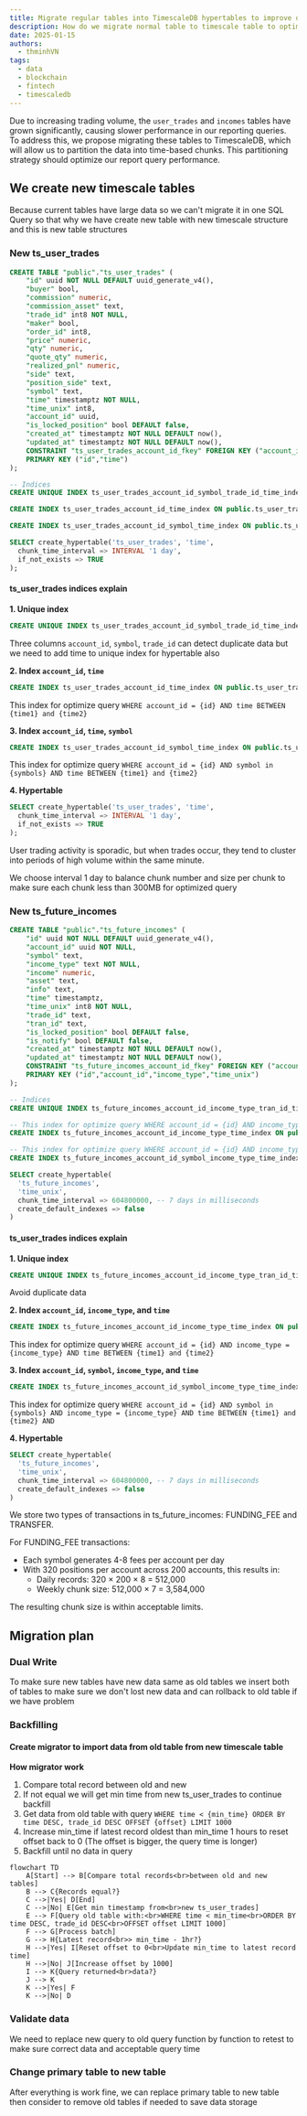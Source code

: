 ```yaml
---
title: Migrate regular tables into TimescaleDB hypertables to improve query performance
description: How do we migrate normal table to timescale table to optimized data storage
date: 2025-01-15
authors:
  - thminhVN
tags:
  - data
  - blockchain
  - fintech
  - timescaledb
---
```


Due to increasing trading volume, the `user_trades` and `incomes` tables have grown significantly, causing slower performance in our reporting queries. To address this, we propose migrating these tables to TimescaleDB, which will allow us to partition the data into time-based chunks. This partitioning strategy should optimize our report query performance.

## We create new timescale tables

Because current tables have large data so we can't migrate it in one SQL Query so that why we have create new table with new timescale structure and this is new table structures

### New ts_user_trades

```sql
CREATE TABLE "public"."ts_user_trades" (
    "id" uuid NOT NULL DEFAULT uuid_generate_v4(),
    "buyer" bool,
    "commission" numeric,
    "commission_asset" text,
    "trade_id" int8 NOT NULL,
    "maker" bool,
    "order_id" int8,
    "price" numeric,
    "qty" numeric,
    "quote_qty" numeric,
    "realized_pnl" numeric,
    "side" text,
    "position_side" text,
    "symbol" text,
    "time" timestamptz NOT NULL,
    "time_unix" int8,
    "account_id" uuid,
    "is_locked_position" bool DEFAULT false,
    "created_at" timestamptz NOT NULL DEFAULT now(),
    "updated_at" timestamptz NOT NULL DEFAULT now(),
    CONSTRAINT "ts_user_trades_account_id_fkey" FOREIGN KEY ("account_id") REFERENCES "public"."accounts"("id"),
    PRIMARY KEY ("id","time")
);

-- Indices
CREATE UNIQUE INDEX ts_user_trades_account_id_symbol_trade_id_time_index ON public.ts_user_trades USING btree (account_id, symbol, trade_id, "time");

CREATE INDEX ts_user_trades_account_id_time_index ON public.ts_user_trades USING btree (account_id, "time");

CREATE INDEX ts_user_trades_account_id_symbol_time_index ON public.ts_user_trades USING btree (account_id, symbol, "time");

SELECT create_hypertable('ts_user_trades', 'time',
  chunk_time_interval => INTERVAL '1 day',
  if_not_exists => TRUE
);
```

#### ts_user_trades indices explain

**1. Unique index**

```SQL
CREATE UNIQUE INDEX ts_user_trades_account_id_symbol_trade_id_time_index ON public.ts_user_trades USING btree (account_id, symbol, trade_id, "time");
```

Three columns `account_id`, `symbol`, `trade_id` can detect duplicate data but we need to add time to unique index for hypertable also

**2. Index `account_id`, `time`**

```sql
CREATE INDEX ts_user_trades_account_id_time_index ON public.ts_user_trades USING btree (account_id, "time");
```

This index for optimize query `WHERE account_id = {id} AND time BETWEEN {time1} and {time2}`

**3. Index `account_id`, `time`, `symbol`**

```sql
CREATE INDEX ts_user_trades_account_id_symbol_time_index ON public.ts_user_trades USING btree (account_id, symbol, "time");
```

This index for optimize query `WHERE account_id = {id} AND symbol in {symbols} AND time BETWEEN {time1} and {time2}`

**4. Hypertable**

```sql
SELECT create_hypertable('ts_user_trades', 'time',
  chunk_time_interval => INTERVAL '1 day',
  if_not_exists => TRUE
);
```

User trading activity is sporadic, but when trades occur, they tend to cluster into periods of high volume within the same minute.

We choose interval 1 day to balance chunk number and size per chunk to make sure each chunk less than 300MB for optimized query

### New ts_future_incomes

```sql
CREATE TABLE "public"."ts_future_incomes" (
    "id" uuid NOT NULL DEFAULT uuid_generate_v4(),
    "account_id" uuid NOT NULL,
    "symbol" text,
    "income_type" text NOT NULL,
    "income" numeric,
    "asset" text,
    "info" text,
    "time" timestamptz,
    "time_unix" int8 NOT NULL,
    "trade_id" text,
    "tran_id" text,
    "is_locked_position" bool DEFAULT false,
    "is_notify" bool DEFAULT false,
    "created_at" timestamptz NOT NULL DEFAULT now(),
    "updated_at" timestamptz NOT NULL DEFAULT now(),
    CONSTRAINT "ts_future_incomes_account_id_fkey" FOREIGN KEY ("account_id") REFERENCES "public"."accounts"("id"),
    PRIMARY KEY ("id","account_id","income_type","time_unix")
);

-- Indices
CREATE UNIQUE INDEX ts_future_incomes_account_id_income_type_tran_id_time_unix_inde ON public.ts_future_incomes USING btree (account_id, income_type, tran_id, time_unix);

-- This index for optimize query WHERE account_id = {id} AND income_type = {income_type} AND time BETWEEN {time1} and {time2}
CREATE INDEX ts_future_incomes_account_id_income_type_time_index ON public.ts_future_incomes USING btree (account_id, income_type, "time");

-- This index for optimize query WHERE account_id = {id} AND income_type = {income_type} AND time BETWEEN {time1} and {time2} and symbol = {symbol}
CREATE INDEX ts_future_incomes_account_id_symbol_income_type_time_index ON public.ts_future_incomes USING btree (account_id, symbol, income_type, "time");

SELECT create_hypertable(
  'ts_future_incomes',
  'time_unix',
  chunk_time_interval => 604800000, -- 7 days in milliseconds
  create_default_indexes => false
)
```

#### ts_user_trades indices explain

**1. Unique index**

```SQL
CREATE UNIQUE INDEX ts_future_incomes_account_id_income_type_tran_id_time_unix_inde ON public.ts_future_incomes USING btree (account_id, income_type, tran_id, time_unix);
```

Avoid duplicate data

**2. Index `account_id`, `income_type`, and `time`**

```sql
CREATE INDEX ts_future_incomes_account_id_income_type_time_index ON public.ts_future_incomes USING btree (account_id, income_type, "time");
```

This index for optimize query `WHERE account_id = {id} AND income_type = {income_type} AND time BETWEEN {time1} and {time2}`

**3. Index `account_id`, `symbol`, `income_type`, and `time`**

```sql
CREATE INDEX ts_future_incomes_account_id_symbol_income_type_time_index ON public.ts_future_incomes USING btree (account_id, symbol, income_type, "time");
```

This index for optimize query `WHERE account_id = {id} AND symbol in {symbols} AND income_type = {income_type} AND time BETWEEN {time1} and {time2} AND `

**4. Hypertable**

```sql
SELECT create_hypertable(
  'ts_future_incomes',
  'time_unix',
  chunk_time_interval => 604800000, -- 7 days in milliseconds
  create_default_indexes => false
)
```

We store two types of transactions in ts_future_incomes: FUNDING_FEE and TRANSFER.

For FUNDING_FEE transactions:

- Each symbol generates 4-8 fees per account per day
- With 320 positions per account across 200 accounts, this results in:
  - Daily records: 320 × 200 × 8 = 512,000
  - Weekly chunk size: 512,000 × 7 = 3,584,000

The resulting chunk size is within acceptable limits.

## Migration plan

### Dual Write

To make sure new tables have new data same as old tables we insert both of tables to make sure we don't lost new data and can rollback to old table if we have problem

### Backfilling

#### Create migrator to import data from old table from new timescale table

**How migrator work**

1. Compare total record between old and new
2. If not equal we will get min time from new ts_user_trades to continue backfill
3. Get data from old table with query `WHERE time < {min_time} ORDER BY time DESC, trade_id DESC OFFSET {offset} LIMIT 1000`
4. Increase min_time if latest record oldest than min_time 1 hours to reset offset back to 0 (The offset is bigger, the query time is longer)
5. Backfill until no data in query

```mermaid
flowchart TD
    A[Start] --> B[Compare total records<br>between old and new tables]
    B --> C{Records equal?}
    C -->|Yes| D[End]
    C -->|No| E[Get min timestamp from<br>new ts_user_trades]
    E --> F[Query old table with:<br>WHERE time < min_time<br>ORDER BY time DESC, trade_id DESC<br>OFFSET offset LIMIT 1000]
    F --> G[Process batch]
    G --> H{Latest record<br>> min_time - 1hr?}
    H -->|Yes| I[Reset offset to 0<br>Update min_time to latest record time]
    H -->|No| J[Increase offset by 1000]
    I --> K{Query returned<br>data?}
    J --> K
    K -->|Yes| F
    K -->|No| D
```

### Validate data

We need to replace new query to old query function by function to retest to make sure correct data and acceptable query time

### Change primary table to new table

After everything is work fine, we can replace primary table to new table then consider to remove old tables if needed to save data storage
